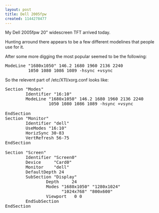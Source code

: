 ```yaml
--- 
layout: post
title: Dell 2005fpw
created: 1144278477
---
```

My Dell 2005fpw 20" widescreen TFT arrived today.

Hunting arround there appears to be a few different modelines that people use for it.

After some more digging the most popular seemed to be the following:

<pre>
ModeLine "1680x1050" 146.2 1680 1960 2136 2240 
         1050 1080 1086 1089 -hsync +vsync
</pre>

So the relevent part of /etc/X11/xorg.conf looks like:

<pre>
Section "Modes"
        Identifier "16:10"
        ModeLine "1680x1050" 146.2 1680 1960 2136 2240 
                 1050 1080 1086 1089 -hsync +vsync
&nbsp;
EndSection
Section "Monitor"
        Identifier "dell"
        UseModes "16:10"
        HorizSync 30-83
        VertRefresh 56-75
EndSection
&nbsp;
Section "Screen"
        Identifier "Screen0"
        Device     "Card0"
        Monitor    "dell"
        DefaultDepth 24
        SubSection "Display"
                Depth     24
                Modes "1680x1050" "1280x1024" 
                      "1024x768" "800x600"
                Viewport   0 0
        EndSubSection
EndSection
</pre>
